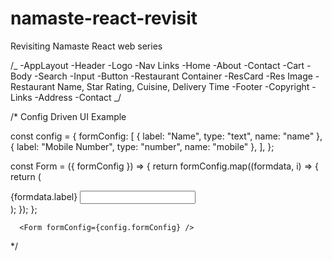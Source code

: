 # namaste-react-revisit

Revisiting Namaste React web series

/_
-AppLayout
-Header
-Logo
-Nav Links
-Home
-About
-Contact
-Cart
-Body
-Search
-Input
-Button
-Restaurant Container
-ResCard
-Res Image
-Restaurant Name, Star Rating, Cuisine, Delivery Time
-Footer
-Copyright
-Links
-Address
-Contact
_/

/\*
Config Driven UI Example

const config = {
formConfig: [
{ label: "Name", type: "text", name: "name" },
{ label: "Mobile Number", type: "number", name: "mobile" },
],
};

const Form = ({ formConfig }) => {
return formConfig.map((formdata, i) => {
return (
<div key={i}>
<label htmlFor={formdata.name}>{formdata.label}</label>
<input type={formdata.type} name={formdata.name} id={formdata.name} />
</div>
);
});
};

      <Form formConfig={config.formConfig} />

\*/

